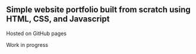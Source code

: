 ## Simple website portfolio built from scratch using HTML, CSS, and Javascript

Hosted on GitHub pages

Work in progress 
